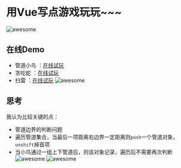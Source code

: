 # 用Vue写点游戏玩玩~~~

![awesome](https://github.com/ordinaryA/Awesome-Game/blob/master/supply/mai.jpg)

## 在线Demo
- 管道小鸟 ：[在线试玩](http://www.almx.top/awesome/#/)
- 贪吃蛇 ：[在线试玩](http://www.almx.top/awesome/#/snack)
- 扫雷 ：[在线试玩](http://www.almx.top/awesome/#/sweep)
![awesome](https://github.com/ordinaryA/Awesome-Game/blob/master/supply/birdDemo.png)
## 思考
我认为比较关键的点：
- 管道边界的判断问题
- 遍历管道集合，当最后一项距离右边界一定距离则```push```一个管道对象，```unshift```掉首项
- 当小鸟通过一组上下管道后，则该对象记录，遍历后不需要再次判断
![awesome](https://github.com/ordinaryA/Awesome-Game/blob/master/supply/snackDemo.png)
![awesome](https://github.com/ordinaryA/Awesome-Game/blob/master/supply/sweepDemo.png)

